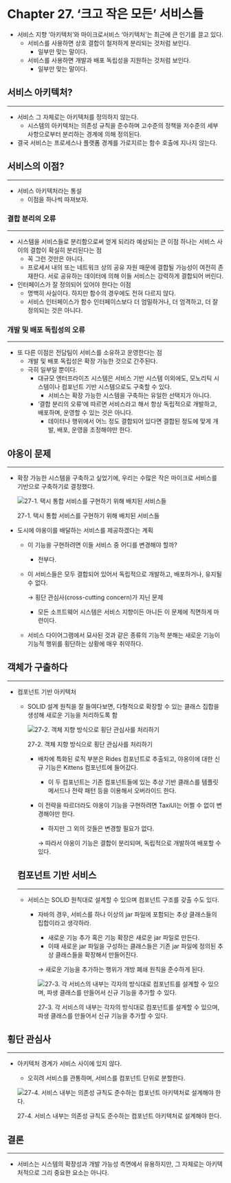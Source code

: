 # Chapter 27. ‘크고 작은 모든’ 서비스들

- 서비스 지향 ‘아키텍처’와 마이크로서비스 ‘아키텍처’는 최근에 큰 인기를 끌고 있다.
    - 서비스를 사용하면 상호 결합이 철저하게 분리되는 것처럼 보인다.
        - 일부만 맞는 말이다.
    - 서비스를 사용하면 개발과 배포 독립성을 지원하는 것처럼 보인다.
        - 일부만 맞는 말이다.

## 서비스 아키텍처?

---

- 서비스 그 자체로는 아키텍처를 정의하지 않는다.
    - 시스템의 아키텍처는 의존성 규칙을 준수하며 고수준의 정책을 저수준의 세부사항으로부터 분리하는 경계에 의해 정의된다.
- 결국 서비스는 프로세스나 플랫폼 경계를 가로지르는 함수 호출에 지나지 않는다.

## 서비스의 이점?

---

- 서비스 아키텍처라는 통설
    - 이점을 하나씩 따져보자.

### 결합 분리의 오류

---

- 시스템을 서비스들로 분리함으로써 얻게 되리라 예상되는 큰 이점 하나는 서비스 사이의 결합이 확실히 분리된다는 점
    - 꼭 그런 것만은 아니다.
    - 프로세서 내의 또는 네트워크 상의 공유 자원 때문에 결합될 가능성이 여전히 존재한다. 서로 공유하는 데이터에 의해 이들 서비스는 강력하게 결합되어 버린다.
- 인터페이스가 잘 정의되어 있어야 한다는 이점
    - 명백히 사실이다. 하지만 함수의 경우에도 전혀 다르지 않다.
    - 서비스 인터페이스가 함수 인터페이스보다 더 엄밀하거나, 더 엄격하고, 더 잘 정의되는 것은 아니다.

### 개발 및 배포 독립성의 오류

---

- 또 다른 이점은 전담팀이 서비스를 소유하고 운영한다는 점
    - 개발 및 배포 독립성은 확장 가능한 것으로 간주된다.
    - 극히 일부일 뿐이다.
        - 대규모 엔터프라이즈 시스템은 서비스 기반 시스템 이외에도, 모노리틱 시스템이나 컴포넌트 기반 시스템으로도 구축할 수 있다.
            - 서비스는 확장 가능한 시스템을 구축하는 유일한 선택지가 아니다.
        - ‘결합 분리의 오류‘에 따르면 서비스라고 해서 항상 독립적으로 개발하고, 배포하며, 운영할 수 있는 것은 아니다.
            - 데이터나 행위에서 어느 정도 결합되어 있다면 결합된 정도에 맞게 개발, 배포, 운영을 조정해야만 한다.

## 야옹이 문제

---

- 확장 가능한 시스템을 구축하고 싶었기에, 우리는 수많은 작은 마이크로 서비스를 기반으로 구축하기로 결정했다.
    
    ![27-1. 택시 통합 서비스를 구현하기 위해 배치된 서비스들](./image/27/Untitled.png)
    
    27-1. 택시 통합 서비스를 구현하기 위해 배치된 서비스들
    
- 도시에 야옹이를 배달하는 서비스를 제공하겠다는 계획
    - 이 기능을 구현하려면 이들 서비스 중 어디를 변경해야 할까?
        - 전부다.
    - 이 서비스들은 모두 결합되어 있어서 독립적으로 개발하고, 배포하거나, 유지될 수 없다.
        
        → 횡단 관심사(cross-cutting concern)가 지닌 문제
        
        - 모든 소프트웨어 시스템은 서비스 지향이든 아니든 이 문제에 직면하게 마련이다.
    - 서비스 다이어그램에서 묘사된 것과 같은 종류의 기능적 분해는 새로운 기능이 기능적 행위를 횡단하는 상황에 매우 취약하다.

## 객체가 구출하다

---

- 컴포넌트 기반 아키텍처
    - SOLID 설계 원칙을 잘 들여다보면, 다형적으로 확장할 수 있는 클래스 집합을 생성해 새로운 기능을 처리하도록 함
        
        ![27-2. 객체 지향 방식으로 횡단 관심사를 처리하기](./image/27/Untitled%201.png)
        
        27-2. 객체 지향 방식으로 횡단 관심사를 처리하기
        
        - 배차에 특화된 로직 부분은 Rides 컴포넌트로 추출되고, 야옹이에 대한 신규 기능은 Kittens 컴포넌트에 들어갔다.
            - 이 두 컴포넌트는 기존 컴포넌트들에 있는 추상 기반 클래스를 템플릿 메서드나 전략 패턴 등을 이용해서 오버라이드 한다.
        - 이 전략을 따르더라도 야옹이 기능을 구현하려면 TaxiUI는 어쩔 수 없이 변경해야만 한다.
            - 하지만 그 외의 것들은 변경할 필요가 없다.
            
            → 따라서 야옹이 기능은 결합이 분리되며, 독립적으로 개발하여 배포할 수 있다.
            
    
    ## 컴포넌트 기반 서비스
    
    ---
    
    - 서비스는 SOLID 원칙대로 설계할 수 있으며 컴포넌트 구조를 갖출 수도 있다.
        - 자바의 경우, 서비스를 하나 이상의 jar 파일에 포함되는 추상 클래스들의 집합이라고 생각하라.
            - 새로운 기능 추가 혹은 기능 확장은 새로운 jar 파일로 만든다.
            - 이때 새로운 jar 파일을 구성하는 클래스들은 기존 jar 파일에 정의된 추상 클래스들을 확장해서 만들어진다.
            
            → 새로운 기능을 추가하는 행위가 개방 폐쇄 원칙을 준수하게 된다.
            
            ![27-3. 각 서비스의 내부는 각자의 방식대로 컴포넌트를 설계할 수 있으며, 파생 클래스를 만들어서 신규 기능을 추가할 수 있다.](./image/27/Untitled%202.png)
            
            27-3. 각 서비스의 내부는 각자의 방식대로 컴포넌트를 설계할 수 있으며, 파생 클래스를 만들어서 신규 기능을 추가할 수 있다.
            

## 횡단 관심사

---

- 아키텍처 경계가 서비스 사이에 있지 않다.
    - 오히려 서비스를 관통하며, 서비스를 컴포넌트 단위로 분할한다.
    
    ![27-4. 서비스 내부는 의존성 규칙도 준수하는 컴포넌트 아키텍처로 설계해야 한다.](./image/27/Untitled%203.png)
    
    27-4. 서비스 내부는 의존성 규칙도 준수하는 컴포넌트 아키텍처로 설계해야 한다.
    

## 결론

---

- 서비스는 시스템의 확장성과 개발 가능성 측면에서 유용하지만, 그 자체로는 아키텍처적으로 그리 중요한 요소는 아니다.

